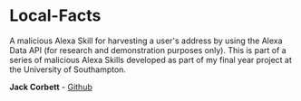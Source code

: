 # Local-Facts

A malicious Alexa Skill for harvesting a user's address by using the Alexa Data API (for research and demonstration purposes only). This is part of a series of malicious Alexa Skills developed as part of my final year project at the University of Southampton.

**Jack Corbett** - [Github](https://github.com/Jack-Corbett)
